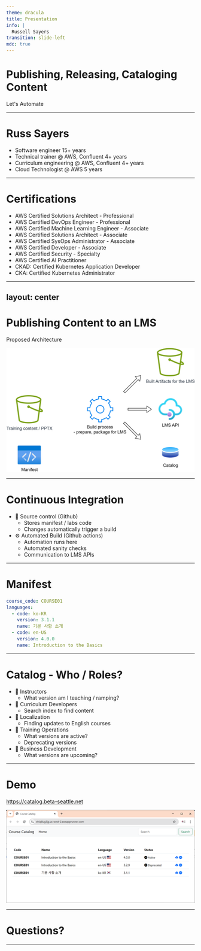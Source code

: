 ```yaml
---
theme: dracula
title: Presentation
info: |
  Russell Sayers
transition: slide-left
mdc: true
---
```


# Publishing, Releasing, Cataloging Content

Let's Automate

---

# Russ Sayers

 - Software engineer 15+ years
 - Technical trainer @ AWS, Confluent 4+ years
 - Curriculum engineering @ AWS, Confluent 4+ years
 - Cloud Technologist @ AWS 5 years

---

# Certifications

 - AWS Certified Solutions Architect - Professional
 - AWS Certified DevOps Engineer - Professional
 - AWS Certified Machine Learning Engineer - Associate
 - AWS Certified Solutions Architect - Associate
 - AWS Certified SysOps Administrator - Associate
 - AWS Certified Developer - Associate
 - AWS Certified Security - Specialty
 - AWS Certified AI Practitioner
 - CKAD: Certified Kubernetes Application Developer
 - CKA: Certified Kubernetes Administrator

---
layout: center
---

# Publishing Content to an LMS

Proposed Architecture

![](/arch_vector.svg)

---

# Continuous Integration

 - 💾 Source control (Github)
   - Stores manifest / labs code
   - Changes automatically trigger a build
 - ⚙️ Automated Build (Github actions)
   - Automation runs here
   - Automated sanity checks
   - Communication to LMS APIs

---

# Manifest

```yaml
course_code: COURSE01
languages:
  - code: ko-KR
    version: 3.1.1
    name: 기본 사항 소개
  - code: en-US
    version: 4.0.0
    name: Introduction to the Basics
```

---

# Catalog - Who / Roles?

 - 🧑 Instructors
   - What version am I teaching / ramping?
 - 👩 Curriculum Developers
   - Search index to find content
 - 🧑 Localization
   - Finding updates to English courses
 - 👩 Training Operations
   - What versions are active?
   - Deprecating versions
 - 👩 Business Development
   - What versions are upcoming?

---

# Demo

https://catalog.beta-seattle.net 

![](/catalog.png)

---

# Questions?

---
